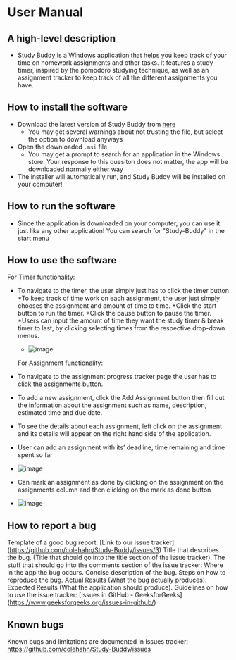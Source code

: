 # User Manual

## A high-level description
* Study Buddy is a Windows application that helps you keep track of your time on homework assignments and other tasks. It features a study timer, inspired by the pomodoro studying technique, as well as an assignment tracker to keep track of all the different assignments you have.

## How to install the software
* Download the latest version of Study Buddy from [here](https://github.com/colehahn/Study-Buddy/tree/main/releases)
  * You may get several warnings about not trusting the file, but select the option to download anyways
* Open the downloaded `.msi` file
  * You may get a prompt to search for an application in the Windows store. Your response to this quesiton does not matter, the app will be downloaded normally either way
* The installer will automatically run, and Study Buddy will be installed on your computer! 

## How to run the software
* Since the application is downloaded on your computer, you can use it just like any other application! You can search for "Study-Buddy" in the start menu

## How to use the software
For Timer functionality:
* To navigate to the timer, the user simply just has to click the timer button
  *To keep track of time work on each assignment, the user just simply chooses the assignment and amount of time to time.
  *Click the start button to run the timer.
  *Click the pause button to pause the timer.
  *Users can input the amount of time they want the study timer & break timer to last, by clicking selecting times from the respective drop-down menus.
  * ![image](https://user-images.githubusercontent.com/59138970/171341913-04f07258-a230-421c-9cf6-373009e71e56.png)

  For Assignment functionality:
* To navigate to the assignment progress tracker page the user has to click the assignments button.
* To add a new assignment, click the Add Assignment button then fill out the information about the assignment such as name, description, estimated time and due date.
* To see the details about each assignment, left click on the assignment and its details will appear on the right hand side of the application.
* User can add an assignment with its’ deadline, time remaining and time spent so far
*  ![image](https://user-images.githubusercontent.com/59138970/171342073-91020d4d-22db-44fe-b312-028fe839050a.png)
* Can mark an assignment as done by clicking on the assignment on the assignments column and then clicking on the mark as done button
* ![image](https://user-images.githubusercontent.com/59138970/171342198-53200005-16c4-457a-9552-f6d4c9388bb6.png)

## How to report a bug
Template of a good bug report:
[Link to our issue tracker] (https://github.com/colehahn/Study-Buddy/issues/3)
Title that describes the bug. (Title that should go into the title section of the issue tracker).
The stuff that should go into the comments section of the issue tracker:
Where in the app the bug occurs.
Concise description of the bug.
Steps on how to reproduce the bug.
Actual Results (What the bug actually produces).
Expected Results (What the application should produce).
Guidelines on how to use the issue tracker: [Issues in GitHub - GeeksforGeeks] (https://www.geeksforgeeks.org/issues-in-github/)

## Known bugs
Known bugs and limitations are documented in Issues tracker: https://github.com/colehahn/Study-Buddy/issues
